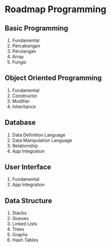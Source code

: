 # Roadmap Programming

## Basic Programming

1. Fundamental
2. Percabangan
3. Perulangan
4. Array
5. Fungsi

## Object Oriented Programming

1. Fundamental
2. Constructor
3. Modifier
4. Inheritance

## Database

1. Data Definition Language
2. Data Manipulation Language
3. Relationship
4. App Integration

## User Interface

1. Fundamental
2. App Integration

## Data Structure

1. Stacks
2. Queues
3. Linked Lists
4. Trees
5. Graphs
6. Hash Tables
